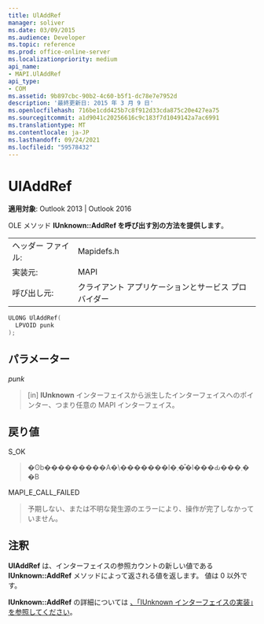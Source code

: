 ```yaml
---
title: UlAddRef
manager: soliver
ms.date: 03/09/2015
ms.audience: Developer
ms.topic: reference
ms.prod: office-online-server
ms.localizationpriority: medium
api_name:
- MAPI.UlAddRef
api_type:
- COM
ms.assetid: 9b897cbc-90b2-4c60-b5f1-dc78e7e7952d
description: '最終更新日: 2015 年 3 月 9 日'
ms.openlocfilehash: 716be1cdd425b7c8f912d33cda875c20e427ea75
ms.sourcegitcommit: a1d9041c20256616c9c183f7d1049142a7ac6991
ms.translationtype: MT
ms.contentlocale: ja-JP
ms.lasthandoff: 09/24/2021
ms.locfileid: "59578432"
---
```

# <a name="uladdref"></a>UlAddRef

  
  
**適用対象**: Outlook 2013 | Outlook 2016 
  
OLE メソッド **IUnknown::AddRef を呼び出す別の方法を提供します**。 
  
|||
|:-----|:-----|
|ヘッダー ファイル:  <br/> |Mapidefs.h  <br/> |
|実装元:  <br/> |MAPI  <br/> |
|呼び出し元:  <br/> |クライアント アプリケーションとサービス プロバイダー  <br/> |
   
```cpp
ULONG UlAddRef(
  LPVOID punk
);
```

## <a name="parameters"></a>パラメーター

 _punk_
  
> [in] **IUnknown** インターフェイスから派生したインターフェイスへのポインター、つまり任意の MAPI インターフェイス。 
    
## <a name="return-value"></a>戻り値

S_OK 
  
> �ʘb���������A�\�������l�܂��͒l���Ԃ���܂��B 
    
MAPI_E_CALL_FAILED 
  
> 予期しない、または不明な発生源のエラーにより、操作が完了しなかっていません。
    
## <a name="remarks"></a>注釈

 **UlAddRef** は、インターフェイスの参照カウントの新しい値である **IUnknown::AddRef** メソッドによって返される値を返します。 値は 0 以外です。 
  
**IUnknown::AddRef** の詳細については [、「IUnknown インターフェイスの実装」を参照してください](implementing-the-iunknown-interface.md)。 
  

